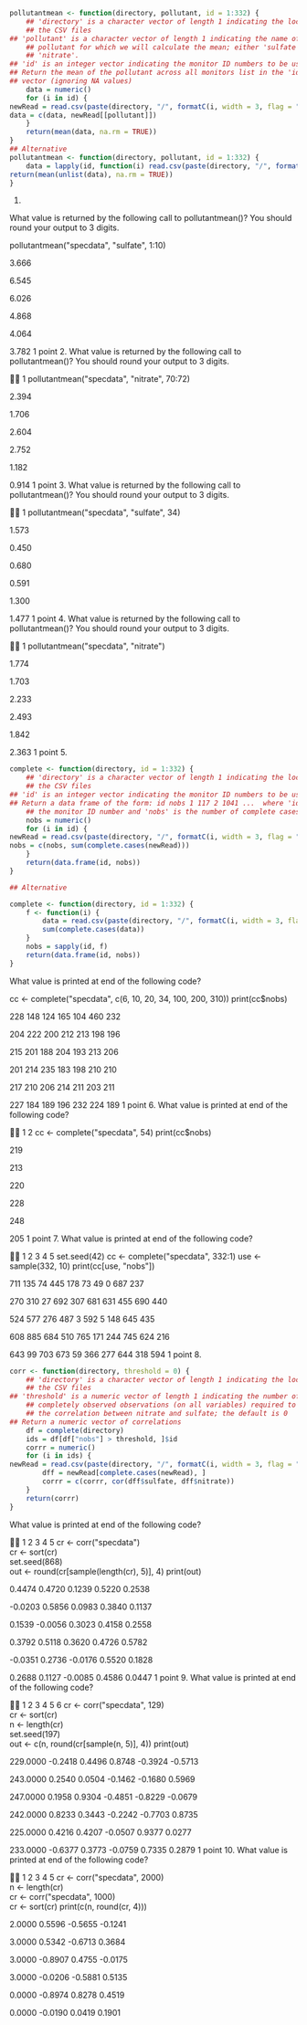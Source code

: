 
```r
pollutantmean <- function(directory, pollutant, id = 1:332) {
    ## 'directory' is a character vector of length 1 indicating the location of
    ## the CSV files
## 'pollutant' is a character vector of length 1 indicating the name of the
    ## pollutant for which we will calculate the mean; either 'sulfate' or
    ## 'nitrate'.
## 'id' is an integer vector indicating the monitor ID numbers to be used
## Return the mean of the pollutant across all monitors list in the 'id'
## vector (ignoring NA values)
    data = numeric()
    for (i in id) {
newRead = read.csv(paste(directory, "/", formatC(i, width = 3, flag = "0"), ".csv", sep = ""))
data = c(data, newRead[[pollutant]])
    }
    return(mean(data, na.rm = TRUE))
}
## Alternative
pollutantmean <- function(directory, pollutant, id = 1:332) {
    data = lapply(id, function(i) read.csv(paste(directory, "/", formatC(i, width = 3, flag = "0"), ".csv", sep = ""))[[pollutant]])
return(mean(unlist(data), na.rm = TRUE))
}
```

1. 
What value is returned by the following call to pollutantmean()? You should round your output to 3 digits.

pollutantmean("specdata", "sulfate", 1:10)

3.666

6.545

6.026

4.868

4.064

3.782
1
point
2. 
What value is returned by the following call to pollutantmean()? You should round your output to 3 digits.



1
pollutantmean("specdata", "nitrate", 70:72)

2.394

1.706

2.604

2.752

1.182

0.914
1
point
3. 
What value is returned by the following call to pollutantmean()? You should round your output to 3 digits.



1
pollutantmean("specdata", "sulfate", 34)

1.573

0.450

0.680

0.591

1.300

1.477
1
point
4. 
What value is returned by the following call to pollutantmean()? You should round your output to 3 digits.



1
pollutantmean("specdata", "nitrate")

1.774

1.703

2.233

2.493

1.842

2.363
1
point
5. 

```r
complete <- function(directory, id = 1:332) {
    ## 'directory' is a character vector of length 1 indicating the location of
    ## the CSV files
## 'id' is an integer vector indicating the monitor ID numbers to be used
## Return a data frame of the form: id nobs 1 117 2 1041 ...  where 'id' is
    ## the monitor ID number and 'nobs' is the number of complete cases
    nobs = numeric()
    for (i in id) {
newRead = read.csv(paste(directory, "/", formatC(i, width = 3, flag = "0"), ".csv", sep = ""))
nobs = c(nobs, sum(complete.cases(newRead)))
    }
    return(data.frame(id, nobs))
}

## Alternative

complete <- function(directory, id = 1:332) {
    f <- function(i) {
        data = read.csv(paste(directory, "/", formatC(i, width = 3, flag = "0"), ".csv", sep = ""))
        sum(complete.cases(data))
    }
    nobs = sapply(id, f)
    return(data.frame(id, nobs))
}
```
What value is printed at end of the following code?

cc <- complete("specdata", c(6, 10, 20, 34, 100, 200, 310))
print(cc$nobs)

228 148 124 165 104 460 232

204 222 200 212 213 198 196

215 201 188 204 193 213 206

201 214 235 183 198 210 210

217 210 206 214 211 203 211

227 184 189 196 232 224 189
1
point
6. 
What value is printed at end of the following code?



1
2
cc <- complete("specdata", 54)
print(cc$nobs)

219

213

220

228

248

205
1
point
7. 
What value is printed at end of the following code?



1
2
3
4
5
set.seed(42)
cc <- complete("specdata", 332:1)
use <- sample(332, 10)
print(cc[use, "nobs"])

711 135 74 445 178 73 49 0 687 237

270 310 27 692 307 681 631 455 690 440

524 577 276 487 3 592 5 148 645 435

608 885 684 510 765 171 244 745 624 216

643 99 703 673 59 366 277 644 318 594
1
point
8. 


```r
corr <- function(directory, threshold = 0) {
    ## 'directory' is a character vector of length 1 indicating the location of
    ## the CSV files
## 'threshold' is a numeric vector of length 1 indicating the number of
    ## completely observed observations (on all variables) required to compute
    ## the correlation between nitrate and sulfate; the default is 0
## Return a numeric vector of correlations
    df = complete(directory)
    ids = df[df["nobs"] > threshold, ]$id
    corrr = numeric()
    for (i in ids) {
newRead = read.csv(paste(directory, "/", formatC(i, width = 3, flag = "0"), ".csv", sep = ""))
        dff = newRead[complete.cases(newRead), ]
        corrr = c(corrr, cor(dff$sulfate, dff$nitrate))
    }
    return(corrr)
}
```


What value is printed at end of the following code?



1
2
3
4
5
cr <- corr("specdata")                
cr <- sort(cr)                
set.seed(868)                
out <- round(cr[sample(length(cr), 5)], 4)
print(out)

0.4474 0.4720 0.1239 0.5220 0.2538

-0.0203 0.5856 0.0983 0.3840 0.1137

0.1539 -0.0056 0.3023 0.4158 0.2558

0.3792 0.5118 0.3620 0.4726 0.5782

-0.0351 0.2736 -0.0176 0.5520 0.1828

0.2688 0.1127 -0.0085 0.4586 0.0447
1
point
9. 
What value is printed at end of the following code?



1
2
3
4
5
6
cr <- corr("specdata", 129)                
cr <- sort(cr)                
n <- length(cr)                
set.seed(197)                
out <- c(n, round(cr[sample(n, 5)], 4))
print(out)

229.0000 -0.2418 0.4496 0.8748 -0.3924 -0.5713

243.0000 0.2540 0.0504 -0.1462 -0.1680 0.5969

247.0000 0.1958 0.9304 -0.4851 -0.8229 -0.0679

242.0000 0.8233 0.3443 -0.2242 -0.7703 0.8735

225.0000 0.4216 0.4207 -0.0507 0.9377 0.0277

233.0000 -0.6377 0.3773 -0.0759 0.7335 0.2879
1
point
10. 
What value is printed at end of the following code?



1
2
3
4
5
cr <- corr("specdata", 2000)                
n <- length(cr)                
cr <- corr("specdata", 1000)                
cr <- sort(cr)
print(c(n, round(cr, 4)))

2.0000 0.5596 -0.5655 -0.1241

3.0000 0.5342 -0.6713 0.3684

3.0000 -0.8907 0.4755 -0.0175

3.0000 -0.0206 -0.5881 0.5135

0.0000 -0.8974 0.8278 0.4519

0.0000 -0.0190 0.0419 0.1901
